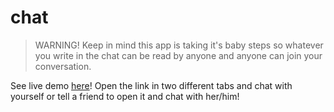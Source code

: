 # chat

> WARNING! Keep in mind this app is taking it's baby steps so whatever you write in the chat can be read by anyone and anyone can join your conversation.

See live demo [here](https://chat-develop.herokuapp.com/)! Open the link in two different tabs and chat with yourself or tell a friend to open it and chat with her/him!
